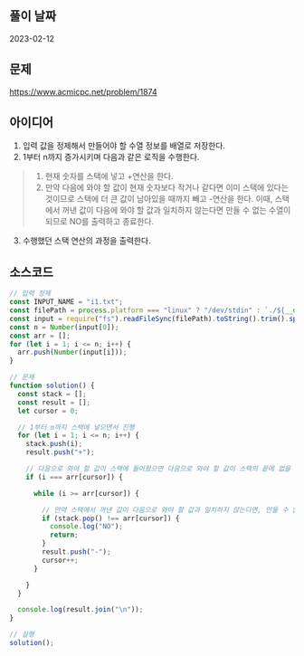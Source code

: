## 풀이 날짜
2023-02-12

## 문제
https://www.acmicpc.net/problem/1874

## 아이디어
1. 입력 값을 정제해서 만들어야 할 수열 정보를 배열로 저장한다.
2. 1부터 n까지 증가시키며 다음과 같은 로직을 수행한다.
> 1. 현재 숫자를 스택에 넣고 +연산을 한다.
> 2. 만약 다음에 와야 할 값이 현재 숫자보다 작거나 같다면 이미 스택에 있다는 것이므로 스택에 더 큰 값이 남아있을 때까지 빼고 -연산을 한다. 이때, 스택에서 꺼낸 값이 다음에 와야 할 값과 일치하지 않는다면 만들 수 없는 수열이 되므로 NO를 출력하고 종료한다.
3. 수행했던 스택 연산의 과정을 출력한다.

## 소스코드
```js
// 입력 정제
const INPUT_NAME = "i1.txt";
const filePath = process.platform === "linux" ? "/dev/stdin" : `./${__dirname.split('\\').pop()}/${INPUT_NAME}`;
const input = require("fs").readFileSync(filePath).toString().trim().split("\n").map(item => item.trim());
const n = Number(input[0]);
const arr = [];
for (let i = 1; i <= n; i++) {
  arr.push(Number(input[i]));
}

// 문제
function solution() {
  const stack = [];
  const result = [];
  let cursor = 0;

  // 1부터 n까지 스택에 넣으면서 진행
  for (let i = 1; i <= n; i++) {
    stack.push(i);
    result.push("+");

    // 다음으로 와야 할 값이 스택에 들어왔으면 다음으로 와야 할 값이 스택의 끝에 없을 때까지 꺼냄
    if (i === arr[cursor]) {

      while (i >= arr[cursor]) {

        // 만약 스택에서 꺼낸 값이 다음으로 와야 할 값과 일치하지 않는다면, 만들 수 없는 수열이므로 NO를 출력하고 종료
        if (stack.pop() !== arr[cursor]) {
          console.log("NO");
          return;
        }
        result.push("-");
        cursor++;
      }

    }
  }

  console.log(result.join("\n"));
}

// 실행
solution();
```
